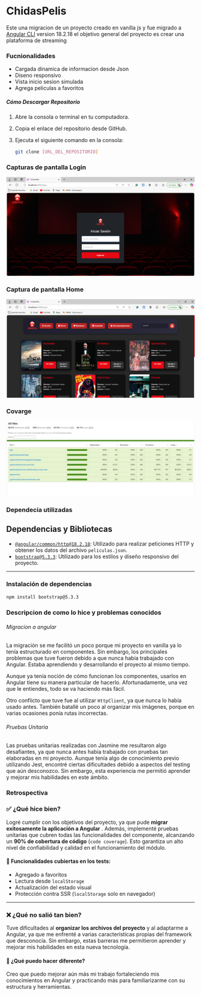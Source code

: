 # ChidasPelis

Este una migracion de un proyecto creado en vanilla js y fue migrado a   [Angular CLI](https://github.com/angular/angular-cli) version 18.2.18 el objetivo general del proyecto es crear una plataforma de streaming

### Fucnionalidades

- Cargada dinamica de informacion desde Json
- Diseno responsivo
- Vista inicio sesion simulada
- Agrega peliculas a favoritos

##### Cómo Descargar Repositorio

1. Abre la consola o terminal en tu computadora.
2. Copia el enlace del repositorio desde GitHub.
3. Ejecuta el siguiente comando en la consola:

   ```bash
   git clone [URL_DEL_REPOSITORIO]
   ```

### Capturas de pantalla Login

![Vista del Login](./src/assets/images/Vistalogin.png)

### Captura de pantalla Home

![Vista del Login](./src/assets/images/VistaHome.png)

### Covarge

![Vista del Login](./src/assets/images/Covarage.webp)

### Dependecia utilizadas

## Dependencias y Bibliotecas

- [`@angular/common/http@18.2.18`](https://angular.io/api/common/http/HttpClient): Utilizado para realizar peticiones HTTP y obtener los datos del archivo `peliculas.json`.
- [`bootstrap@5.3.3`](https://getbootstrap.com/docs/5.3/getting-started/introduction/): Utilizado para los estilos y diseño responsivo del proyecto.

---

### Instalación de dependencias

```bash
npm install bootstrap@5.3.3
```

### Descripcion de como lo hice y problemas conocidos

###### Migracion a angular

La migración se me facilitó un poco porque mi proyecto en vanilla ya lo tenía estructurado en componentes. Sin embargo, los principales problemas que tuve fueron debido a que nunca había trabajado con Angular. Estaba aprendiendo y desarrollando el proyecto al mismo tiempo.

Aunque ya tenía noción de cómo funcionan los componentes, usarlos en Angular tiene su manera particular de hacerlo. Afortunadamente, una vez que le entiendes, todo se va haciendo más fácil.

Otro conflicto que tuve fue al utilizar `HttpClient`, ya que nunca lo había usado antes. También batallé un poco al organizar mis imágenes, porque en varias ocasiones ponía rutas incorrectas.

###### Pruebas Unitaria

Las pruebas unitarias realizadas con Jasmine me resultaron algo desafiantes, ya que nunca antes había trabajado con pruebas tan elaboradas en mi proyecto. Aunque tenía algo de conocimiento previo utilizando Jest, encontré ciertas dificultades debido a aspectos del testing que aún desconozco. Sin embargo, esta experiencia me permitió aprender y mejorar mis habilidades en este ámbito.

### Retrospectiva


### ✅ ¿Qué hice bien?

Logré cumplir con los objetivos del proyecto, ya que pude  **migrar exitosamente la aplicación a Angular** . Además, implementé pruebas unitarias que cubren todas las funcionalidades del componente, alcanzando un **90% de cobertura de código** (`code coverage`). Esto garantiza un alto nivel de confiabilidad y calidad en el funcionamiento del módulo.

#### 🧪 Funcionalidades cubiertas en los tests:

* Agregado a favoritos
* Lectura desde `localStorage`
* Actualización del estado visual
* Protección contra SSR (`localStorage` solo en navegador)

---

### ❌ ¿Qué no salió tan bien?

Tuve dificultades al **organizar los archivos del proyecto** y al adaptarme a Angular, ya que me enfrenté a varias características propias del framework que desconocía. Sin embargo, estas barreras me permitieron aprender y mejorar mis habilidades en esta nueva tecnología.

#### 🔁 ¿Qué puedo hacer diferente?

Creo que puedo mejorar aún más mi trabajo fortaleciendo mis conocimientos en Angular y practicando más para familiarizarme con su estructura y herramientas.

